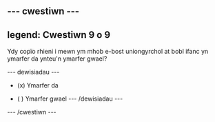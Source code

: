 --- cwestiwn ---
---
legend: Cwestiwn 9 o 9
---

Ydy copïo rhieni i mewn ym mhob e-bost uniongyrchol at bobl ifanc yn ymarfer da ynteu'n ymarfer gwael?

--- dewisiadau ---
- (x) Ymarfer da

- ( ) Ymarfer gwael --- /dewisiadau ---

--- /cwestiwn ---
